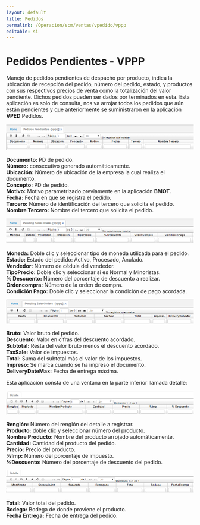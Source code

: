 ```yaml
---
layout: default
title: Pedidos
permalink: /Operacion/scm/ventas/vpedido/vppp
editable: si
---
```


# Pedidos Pendientes - VPPP

Manejo de pedidos pendientes de despacho por producto, indica la ubicación de recepción del pedido, número del pedido, estado, y productos con sus respectivos precios de venta como la totalización del valor pendiente. Dichos pedidos pueden ser dados por terminados en esta. Esta aplicación es solo de consulta, nos va arrojar todos los pedidos que aún están pendientes y que anteriormente se suministraron en la aplicación **VPED** Pedidos.  

![](vppp1.png)

**Documento:** PD de pedido.  
**Número:** consecutivo generado automáticamente.  
**Ubicación:** Número de ubicación de la empresa la cual realiza el documento.  
**Concepto:** PD de pedido.  
**Motivo:** Motivo parametrizado previamente en la aplicación **BMOT**.  
**Fecha:** Fecha en que se registra el pedido.  
**Tercero:** Número de identificación del tercero que solicita el pedido.  
**Nombre Tercero:** Nombre del tercero que solicita el pedido.  

![](vppp2.png)

**Moneda:** Doble clic y seleccionar tipo de moneda utilizada para el pedido.  
**Estado:** Estado del pedido: Activo, Procesado, Anulado.  
**Vendedor:** Número de cédula del vendedor.  
**TipoPrecio:** Doble clic y seleccionar si es Normal y Minoristas.  
**% Descuento:** Número del porcentaje de descuento a realizar.  
**Ordencompra:** Número de la orden de compra.  
**Condición Pago:** Doble clic y seleccionar la condición de pago acordada.  

![](vppp3.png)

**Bruto:** Valor bruto del pedido.  
**Descuento:** Valor en cifras del descuento acordado.  
**Subtotal:** Resta del valor bruto menos el descuento acordado.  
**TaxSale:** Valor de impuestos.  
**Total:** Suma del subtotal más el valor de los impuestos.  
**Impreso:** Se marca cuando se ha impreso el documento.  
**DeliveryDateMax:** Fecha de entrega máxima.  

Esta aplicación consta de una ventana en la parte inferior llamada detalle:

![](vppp4.png)

**Renglón:** Número del renglón del detalle a registrar.  
**Producto:** doble clic y seleccionar número del producto.  
**Nombre Producto:** Nombre del producto arrojado automáticamente.  
**Cantidad:** Cantidad del producto del pedido.  
**Precio:** Precio del producto.  
**%Imp:** Número del porcentaje de impuesto.  
**%Descuento:** Número del porcentaje de descuento del pedido.  

![](vppp5.png)

**Total:** Valor total del pedido.  
**Bodega:**  Bodega de donde proviene el producto.  
**Fecha Entrega:** Fecha de entrega del pedido.  







